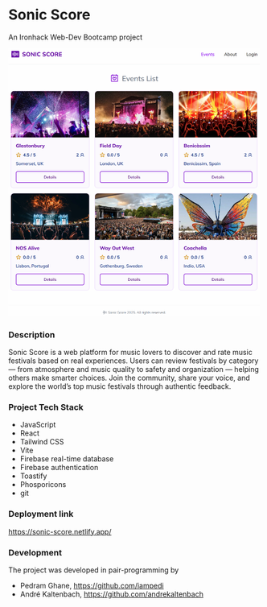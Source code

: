# Sonic Score

An Ironhack Web-Dev Bootcamp project

<img src="./public/image-1.png" style="max-width: 500px" />

### Description

Sonic Score is a web platform for music lovers to discover and rate music festivals based on real experiences.
Users can review festivals by category — from atmosphere and music quality to safety and organization — helping others make smarter choices.
Join the community, share your voice, and explore the world’s top music festivals through authentic feedback.

### Project Tech Stack

- JavaScript
- React
- Tailwind CSS
- Vite
- Firebase real-time database
- Firebase authentication
- Toastify
- Phosporicons
- git

### Deployment link

https://sonic-score.netlify.app/

### Development

The project was developed in pair-programming by

- Pedram Ghane, https://github.com/iampedi
- André Kaltenbach, https://github.com/andrekaltenbach
